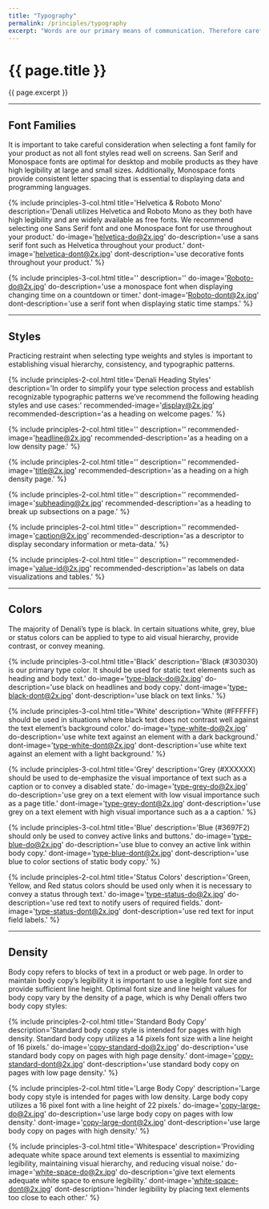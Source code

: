 ```yaml
---
title: "Typography"
permalink: /principles/typography
excerpt: "Words are our primary means of communication. Therefore careful selection of typography and the use of typographic patterns is essential to a successful product."
---
```


# {{ page.title }}
{{ page.excerpt }}

***

## Font Families
It is important to take careful consideration when selecting a font family for your product as not all font styles read well on screens. San Serif and Monospace fonts are optimal for desktop and mobile products as they have high legibility at large and small sizes. Additionally, Monospace fonts provide consistent letter spacing that is essential to displaying data and programming languages.

{% include principles-3-col.html
  title='Helvetica & Roboto Mono'
  description='Denali utilizes Helvetica and Roboto Mono as they both have high legibility and are widely available as free fonts. We recommend selecting one Sans Serif font and one Monospace font for use throughout your product.'
  do-image='helvetica-do@2x.jpg'
  do-description='use a sans serif font such as Helvetica throughout your product.'
  dont-image='helvetica-dont@2x.jpg'
  dont-description='use decorative fonts throughout your product.'
%}

{% include principles-3-col.html
  title=''
  description=''
  do-image='Roboto-do@2x.jpg'
  do-description='use a monospace font when displaying changing time on a countdown or timer.'
  dont-image='Roboto-dont@2x.jpg'
  dont-description='use a serif font when displaying static time stamps.'
%}

***

## Styles
Practicing restraint when selecting type weights and styles is important to establishing visual hierarchy, consistency, and typographic patterns.

{% include principles-2-col.html
  title='Denali Heading Styles'
  description='In order to simplify your type selection process and establish recognizable typographic patterns we’ve recommend the following heading styles and use cases:'
  recommended-image='display@2x.jpg'
  recommended-description='as a heading on welcome pages.'
%}

{% include principles-2-col.html
  title=''
  description=''
  recommended-image='headline@2x.jpg'
  recommended-description='as a heading on a low density page.'
%}

{% include principles-2-col.html
  title=''
  description=''
  recommended-image='title@2x.jpg'
  recommended-description='as a heading on a high density page.'
%}

{% include principles-2-col.html
  title=''
  description=''
  recommended-image='subheading@2x.jpg'
  recommended-description='as a heading to break up subsections on a page.'
%}

{% include principles-2-col.html
  title=''
  description=''
  recommended-image='caption@2x.jpg'
  recommended-description='as a descriptor to display secondary information or meta-data.'
%}

{% include principles-2-col.html
  title=''
  description=''
  recommended-image='value-id@2x.jpg'
  recommended-description='as labels on data visualizations and tables.'
%}

***

## Colors
The majority of Denali’s type is black. In certain situations white, grey, blue or status colors can be applied to type to aid visual hierarchy, provide contrast, or convey meaning.

{% include principles-3-col.html
  title='Black'
  description='Black (#303030) is our primary type color. It should be used for static text elements such as heading and body text.'
  do-image='type-black-do@2x.jpg'
  do-description='use black on headlines and body copy.'
  dont-image='type-black-dont@2x.jpg'
  dont-description='use black on text links.'
%}

{% include principles-3-col.html
  title='White'
  description='White (#FFFFFF) should be used in situations where black text does not contrast well against the text element’s background color.'
  do-image='type-white-do@2x.jpg'
  do-description='use white text against an element with a dark background.'
  dont-image='type-white-dont@2x.jpg'
  dont-description='use white text against an element with a light background.'
%}

{% include principles-3-col.html
  title='Grey'
  description='Grey (#XXXXXX) should be used to de-emphasize the visual importance of text such as a caption or to convey a disabled state.'
  do-image='type-grey-do@2x.jpg'
  do-description='use grey on a text element with low visual importance such as a page title.'
  dont-image='type-grey-dont@2x.jpg'
  dont-description='use grey on a text element with high visual importance such as a a caption.'
%}

{% include principles-3-col.html
  title='Blue'
  description='Blue (#3697F2) should only be used to convey active links and buttons.'
  do-image='type-blue-do@2x.jpg'
  do-description='use blue to convey an active link within body copy.'
  dont-image='type-blue-dont@2x.jpg'
  dont-description='use blue to color sections of static body copy.'
%}

{% include principles-2-col.html
  title='Status Colors'
  description='Green, Yellow, and Red status colors should be used only when it is necessary to convey a status through text.'
  do-image='type-status-do@2x.jpg'
  do-description='use red text to notify users of required fields.'
  dont-image='type-status-dont@2x.jpg'
  dont-description='use red text for input field labels.'
%}

***

## Density
Body copy refers to blocks of text in a product or web page. In order to maintain body copy’s legibility it is important to use a legible font size and provide sufficient line height. Optimal font size and line height values for body copy vary by the density of a page, which is why Denali offers two body copy styles:

{% include principles-2-col.html
  title='Standard Body Copy'
  description='Standard body copy style is intended for pages with high density. Standard body copy utilizes a 14 pixels font size with a line height of 16 pixels.'
  do-image='copy-standard-do@2x.jpg'
  do-description='use standard body copy on pages with high page density.'
  dont-image='copy-standard-dont@2x.jpg'
  dont-description='use standard body copy on pages with low page density.'
%}

{% include principles-2-col.html
  title='Large Body Copy'
  description='Large body copy style is intended for pages with low density. Large body copy utilizes a 16 pixel font with a line height of 22 pixels.'
  do-image='copy-large-do@2x.jpg'
  do-description='use large body copy on pages with low density.'
  dont-image='copy-large-dont@2x.jpg'
  dont-description='use large body copy on pages with high density.'
%}

{% include principles-3-col.html
  title='Whitespace'
  description='Providing adequate white space around text elements is essential to maximizing legibility, maintaining visual hierarchy, and reducing visual noise.'
  do-image='white-space-do@2x.jpg'
  do-description='give text elements adequate white space to ensure legibility.'
  dont-image='white-space-dont@2x.jpg'
  dont-description='hinder legibility by placing text elements too close to each other.'
%}
